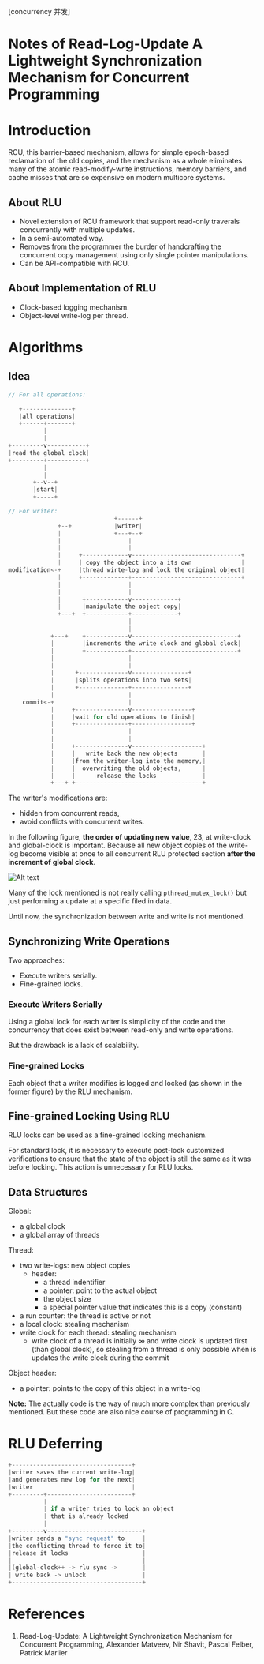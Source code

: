 [concurrency 并发]

# Notes of Read-Log-Update A Lightweight Synchronization Mechanism for Concurrent Programming

# Introduction

RCU, this barrier-based mechanism, allows for simple epoch-based reclamation of the old copies, and the mechanism as a whole eliminates many of the atomic read-modify-write instructions, memory barriers, and cache misses that are so expensive on modern multicore systems.

## About RLU

* Novel extension of RCU framework that support read-only traverals concurrently with multiple updates.
* In a semi-automated way.
* Removes from the programmer the burder of handcrafting the concurrent copy management using only single pointer manipulations.
* Can be API-compatible with RCU.

## About Implementation of RLU

* Clock-based logging mechanism.
* Object-level write-log per thread.

# Algorithms

## Idea

```c
// For all operations:

   +--------------+
   |all operations|
   +------+-------+
          |
          |
+---------v-----------+
|read the global clock|
+---------+-----------+
          |
          |
       +--v--+
       |start|
       +-----+

// For writer:
                              +------+
              +--+            |writer|
              |               +---+--+
              |                   |
              |                   |
              |     +-------------v-------------------------------+
              |     | copy the object into a its own              |
modification<-+     |thread wirte-log and lock the original object|
              |     +-------------+-------------------------------+
              |                   |
              |                   |
              |      +------------v-------------+
              |      |manipulate the object copy|
              +---+  +------------+-------------+
                                  |
                                  |
            +---+    +------------v------------------------------+
            |        |increments the write clock and global clock|
            |        +------------+------------------------------+
            |                     |
            |                     |
            |      +--------------v----------------+
            |      |splits operations into two sets|
            |      +--------------+----------------+
            |                     |
    commit<-+                     |
            |     +---------------v-----------------+
            |     |wait for old operations to finish|
            |     +---------------+-----------------+
            |                     |
            |                     |
            |     +---------------v--------------------+
            |     |   write back the new objects       |
            |     |from the writer-log into the memory,|
            |     |  overwriting the old objects,      |
            |     |      release the locks             |
            +---+ +------------------------------------+
```

The writer's modifications are:
* hidden from concurrent reads,
* avoid conflicts with concurrent writes.

In the following figure, **the order of updating new value**, 23, at write-clock and global-clock is important. Because all new object copies of the write-log become visible at once to all concurrent RLU protected section **after the increment of global clock**.

![Alt text](/media/1443005611176.png)

Many of the lock mentioned is not really calling `pthread_mutex_lock()` but just performing a update at a specific filed in data.

Until now, the synchronization between write and write is not mentioned.

## Synchronizing Write Operations

Two approaches:

* Execute writers serially.
* Fine-grained locks.

### Execute Writers Serially

Using a global lock for each writer is simplicity of the code and the concurrency that does exist between read-only and write operations.

But the drawback is a lack of scalability.

### Fine-grained Locks

Each object that a writer modifies is logged and locked (as shown in the former figure) by the RLU mechanism.

## Fine-grained Locking Using RLU

RLU locks can be used as a fine-grained locking mechanism.

For standard lock, it is necessary to execute post-lock customized verifications to ensure that the state of the object is still the same as it was before locking. This action is unnecessary for RLU locks.

## Data Structures

Global:

* a global clock
* a global array of threads

Thread:

* two write-logs: new object copies
	* header:
		* a thread indentifier
		* a pointer: point to the actual object
		* the object size
		* a special pointer value that indicates this is a copy (constant)
* a run counter: the thread is active or not
* a local clock: stealing mechanism
* write clock for each thread: stealing mechanism
	* write clock of a thread is initially $\infty$ and write clock is updated first (than global clock), so stealing from a thread is only possible when is updates the write clock during the commit

Object header:

* a pointer: points to the copy of this object in a write-log

**Note:** The actually code is the way of much more complex than previously mentioned. But these code are also nice course of programming in C.

# RLU Deferring

```c
+----------------------------------+
|writer saves the current write-log|
|and generates new log for the next|
|writer                            |
+---------+------------------------+
          |
          | if a writer tries to lock an object
          | that is already locked
          |
+---------v---------------------------+
|writer sends a "sync request" to     |
|the conflicting thread to force it to|
|release it locks                     |
|                                     |
|(global-clock++ -> rlu sync ->       |
| write back -> unlock                |
+-------------------------------------+
```

# References

1. Read-Log-Update: A Lightweight Synchronization Mechanism for Concurrent Programming, Alexander Matveev, Nir Shavit, Pascal Felber, Patrick Marlier


